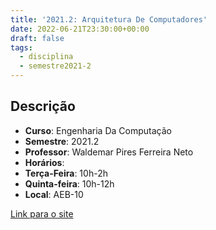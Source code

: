 ```yaml
---
title: '2021.2: Arquitetura De Computadores'
date: 2022-06-21T23:30:00+00:00
draft: false
tags:
  - disciplina
  - semestre2021-2
---
```


## Descrição

* **Curso**: Engenharia Da Computação
* **Semestre**: 2021.2
* **Professor**: Waldemar Pires Ferreira Neto
* **Horários**:
 * **Terça-Feira**: 10h-2h
 * **Quinta-feira**: 10h-12h
* **Local**: AEB-10

[Link para o site](https://exemplo.com/)